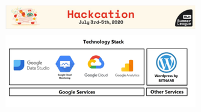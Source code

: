 ![image](https://github.com/sanket9006/Hackcation---MLH/blob/master/Hackation.JPG)





![image](https://github.com/sanket9006/Hackcation---MLH/blob/master/1_bf8nI--JYvVpGY5_MLoXJw%20-%20Copy.jpeg)
